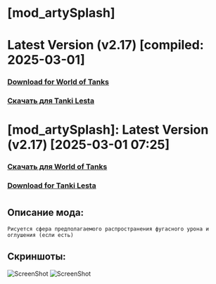 # [mod_artySplash]

# Latest Version (v2.17) [compiled: 2025-03-01]

### [**Download for World of Tanks**](https://github.com/spoter/spoter-mods/releases/download/latest/mod_artySplash.zip)

### [**Скачать для Tanki Lesta**](https://github.com/spoter/spoter-mods/releases/download/latest/mod_artySplash_RU.zip)

#

# [mod_artySplash]: Latest Version (v2.17) [2025-03-01 07:25]
### [**Скачать для World of Tanks**](https://github.com/spoter/spoter-mods/releases/download/latest/mod_artySplash.zip)
### [**Download for Tanki Lesta**](https://github.com/spoter/spoter-mods/releases/download/latest/mod_artySplash_RU.zip)
#



## Описание мода:
    Рисуется сфера предполагаемого распространения фугасного урона и оглушения (если есть)

## Скриншоты:
![ScreenShot](./screen.jpg)
![ScreenShot](./screen1.jpg)






